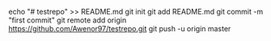 echo "# testrepo" >> README.md
git init
git add README.md
git commit -m "first commit"
git remote add origin https://github.com/Awenor97/testrepo.git
git push -u origin master
                
